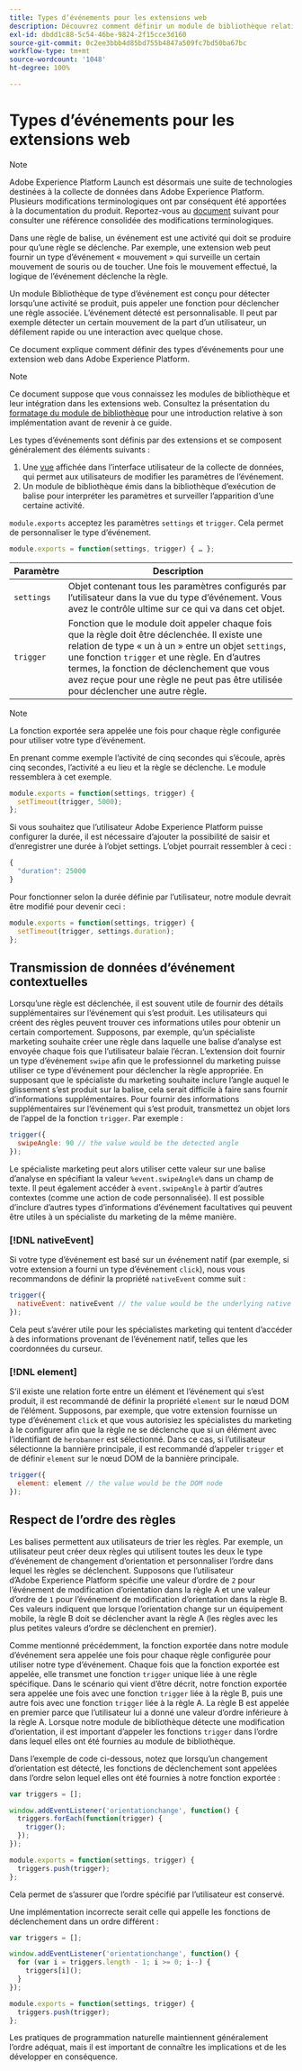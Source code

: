 ```yaml
---
title: Types d’événements pour les extensions web
description: Découvrez comment définir un module de bibliothèque relatif aux types d’événements pour une extension web dans Adobe Experience Platform.
exl-id: dbdd1c88-5c54-46be-9824-2f15cce3d160
source-git-commit: 0c2ee3bbb4d85bd755b4847a509fc7bd50ba67bc
workflow-type: tm+mt
source-wordcount: '1048'
ht-degree: 100%

---
```


# Types d’événements  pour les extensions web

>[!NOTE]
>
>Adobe Experience Platform Launch est désormais une suite de technologies destinées à la collecte de données dans Adobe Experience Platform. Plusieurs modifications terminologiques ont par conséquent été apportées à la documentation du produit. Reportez-vous au [document](../../term-updates.md) suivant pour consulter une référence consolidée des modifications terminologiques.

Dans une règle de balise, un événement est une activité qui doit se produire pour qu’une règle se déclenche. Par exemple, une extension web peut fournir un type d’événement « mouvement » qui surveille un certain mouvement de souris ou de toucher. Une fois le mouvement effectué, la logique de l’événement déclenche la règle.

Un module Bibliothèque de type d’événement est conçu pour détecter lorsqu’une activité se produit, puis appeler une fonction pour déclencher une règle associée. L’événement détecté est personnalisable. Il peut par exemple détecter un certain mouvement de la part d’un utilisateur, un défilement rapide ou une interaction avec quelque chose.

Ce document explique comment définir des types d’événements pour une extension web dans Adobe Experience Platform.

>[!NOTE]
>
>Ce document suppose que vous connaissez les modules de bibliothèque et leur intégration dans les extensions web. Consultez la présentation du [formatage du module de bibliothèque](./format.md) pour une introduction relative à son implémentation avant de revenir à ce guide.

Les types d’événements sont définis par des extensions et se composent généralement des éléments suivants :

1. Une [vue](./views.md) affichée dans l’interface utilisateur de la collecte de données, qui permet aux utilisateurs de modifier les paramètres de l’événement.
2. Un module de bibliothèque émis dans la bibliothèque d’exécution de balise pour interpréter les paramètres et surveiller l’apparition d’une certaine activité.

`module.exports` acceptez les paramètres `settings` et `trigger`. Cela permet de personnaliser le type d’événement.

```js
module.exports = function(settings, trigger) { … };
```

| Paramètre | Description |
| --- | --- |
| `settings` | Objet contenant tous les paramètres configurés par l’utilisateur dans la vue du type d’événement. Vous avez le contrôle ultime sur ce qui va dans cet objet. |
| `trigger` | Fonction que le module doit appeler chaque fois que la règle doit être déclenchée. Il existe une relation de type « un à un » entre un objet `settings`, une fonction `trigger` et une règle. En d’autres termes, la fonction de déclenchement que vous avez reçue pour une règle ne peut pas être utilisée pour déclencher une autre règle. |

>[!NOTE]
>
>La fonction exportée sera appelée une fois pour chaque règle configurée pour utiliser votre type d’événement.

En prenant comme exemple l’activité de cinq secondes qui s’écoule, après cinq secondes, l’activité a eu lieu et la règle se déclenche. Le module ressemblera à cet exemple.

```js
module.exports = function(settings, trigger) {
  setTimeout(trigger, 5000);
};
```

Si vous souhaitez que l’utilisateur Adobe Experience Platform puisse configurer la durée, il est nécessaire d’ajouter la possibilité de saisir et d’enregistrer une durée à l’objet settings. L’objet pourrait ressembler à ceci :

```js
{
  "duration": 25000
}
```

Pour fonctionner selon la durée définie par l’utilisateur, notre module devrait être modifié pour devenir ceci :

```js
module.exports = function(settings, trigger) {
  setTimeout(trigger, settings.duration);
};
```

## Transmission de données d’événement contextuelles

Lorsqu’une règle est déclenchée, il est souvent utile de fournir des détails supplémentaires sur l’événement qui s’est produit. Les utilisateurs qui créent des règles peuvent trouver ces informations utiles pour obtenir un certain comportement. Supposons, par exemple, qu’un spécialiste marketing souhaite créer une règle dans laquelle une balise d’analyse est envoyée chaque fois que l’utilisateur balaie l’écran. L’extension doit fournir un type d’événement `swipe` afin que le professionnel du marketing puisse utiliser ce type d’événement pour déclencher la règle appropriée. En supposant que le spécialiste du marketing souhaite inclure l’angle auquel le glissement s’est produit sur la balise, cela serait difficile à faire sans fournir d’informations supplémentaires. Pour fournir des informations supplémentaires sur l’événement qui s’est produit, transmettez un objet lors de l’appel de la fonction `trigger`. Par exemple :

```js
trigger({
  swipeAngle: 90 // the value would be the detected angle
});
```

Le spécialiste marketing peut alors utiliser cette valeur sur une balise d’analyse en spécifiant la valeur `%event.swipeAngle%` dans un champ de texte. Il peut également accéder à `event.swipeAngle` à partir d’autres contextes (comme une action de code personnalisée). Il est possible d’inclure d’autres types d’informations d’événement facultatives qui peuvent être utiles à un spécialiste du marketing de la même manière.

### [!DNL nativeEvent]

Si votre type d’événement est basé sur un événement natif (par exemple, si votre extension a fourni un type d’événement `click`), nous vous recommandons de définir la propriété `nativeEvent` comme suit :

```js
trigger({
  nativeEvent: nativeEvent // the value would be the underlying native event
});
```

Cela peut s’avérer utile pour les spécialistes marketing qui tentent d’accéder à des informations provenant de l’événement natif, telles que les coordonnées du curseur.

### [!DNL element]

S’il existe une relation forte entre un élément et l’événement qui s’est produit, il est recommandé de définir la propriété `element` sur le nœud DOM de l’élément. Supposons, par exemple, que votre extension fournisse un type d’événement `click` et que vous autorisiez les spécialistes du marketing à le configurer afin que la règle ne se déclenche que si un élément avec l’identifiant de `herobanner` est sélectionné. Dans ce cas, si l’utilisateur sélectionne la bannière principale, il est recommandé d’appeler `trigger` et de définir `element` sur le nœud DOM de la bannière principale.

```js
trigger({
  element: element // the value would be the DOM node
});
```

## Respect de l’ordre des règles

Les balises permettent aux utilisateurs de trier les règles. Par exemple, un utilisateur peut créer deux règles qui utilisent toutes les deux le type d’événement de changement d’orientation et personnaliser l’ordre dans lequel les règles se déclenchent. Supposons que l’utilisateur d’Adobe Experience Platform spécifie une valeur d’ordre de `2` pour l’événement de modification d’orientation dans la règle A et une valeur d’ordre de `1` pour l’événement de modification d’orientation dans la règle B. Ces valeurs indiquent que lorsque l’orientation change sur un équipement mobile, la règle B doit se déclencher avant la règle A (les règles avec les plus petites valeurs d’ordre se déclenchent en premier).

Comme mentionné précédemment, la fonction exportée dans notre module d’événement sera appelée une fois pour chaque règle configurée pour utiliser notre type d’événement. Chaque fois que la fonction exportée est appelée, elle transmet une fonction `trigger` unique liée à une règle spécifique. Dans le scénario qui vient d’être décrit, notre fonction exportée sera appelée une fois avec une fonction `trigger` liée à la règle B, puis une autre fois avec une fonction `trigger` liée à la règle A. La règle B est appelée en premier parce que l’utilisateur lui a donné une valeur d’ordre inférieure à la règle A. Lorsque notre module de bibliothèque détecte une modification d’orientation, il est important d’appeler les fonctions `trigger` dans l’ordre dans lequel elles ont été fournies au module de bibliothèque.

Dans l’exemple de code ci-dessous, notez que lorsqu’un changement d’orientation est détecté, les fonctions de déclenchement sont appelées dans l’ordre selon lequel elles ont été fournies à notre fonction exportée :

```js
var triggers = [];

window.addEventListener('orientationchange', function() {
  triggers.forEach(function(trigger) {
    trigger();
  });
});

module.exports = function(settings, trigger) {
  triggers.push(trigger);
};
```

Cela permet de s’assurer que l’ordre spécifié par l’utilisateur est conservé.

Une implémentation incorrecte serait celle qui appelle les fonctions de déclenchement dans un ordre différent :

```js
var triggers = [];

window.addEventListener('orientationchange', function() {
  for (var i = triggers.length - 1; i >= 0; i--) {
    triggers[i]();
  }
});

module.exports = function(settings, trigger) {
  triggers.push(trigger);
};
```

Les pratiques de programmation naturelle maintiennent généralement l’ordre adéquat, mais il est important de connaître les implications et de les développer en conséquence.
